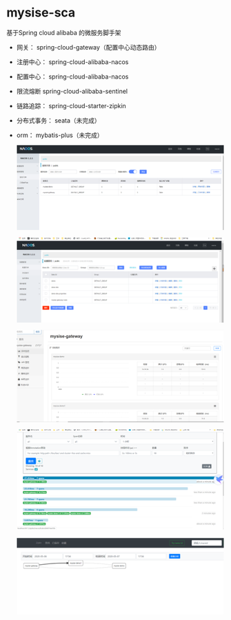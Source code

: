 # **mysise-sca**
基于Spring cloud alibaba 的微服务脚手架
   
* 网关：         spring-cloud-gateway（配置中心动态路由）               
* 注册中心：     spring-cloud-alibaba-nacos
* 配置中心：     spring-cloud-alibaba-nacos
* 限流熔断       spring-cloud-alibaba-sentinel
* 链路追踪：     spring-cloud-starter-zipkin
* 分布式事务：   seata（未完成） 
* orm：         mybatis-plus（未完成）   


  ![注册中心](doc/images/注册中心.jpg)
  
  ![配置中心](doc/images/配置中心.jpg)
  
  ![流控中心](doc/images/流控中心.jpg)
  
  ![zipkin](doc/images/链路追踪zipkin.jpg)
  
  ![zipkin1](doc/images/zipkin依赖图.jpg)
  
  